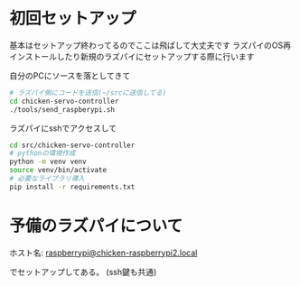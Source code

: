 # 初回セットアップ

基本はセットアップ終わってるのでここは飛ばして大丈夫です
ラズパイのOS再インストールしたり新規のラズパイにセットアップする際に行います


自分のPCにソースを落としてきて

```bash
# ラズパイ側にコードを送信(~/srcに送信してる)
cd chicken-servo-controller
./tools/send_raspberypi.sh
```

ラズパイにsshでアクセスして

```bash
cd src/chicken-servo-controller
# pythonの環境作成
python -m venv venv
source venv/bin/activate
# 必要なライブラリ導入
pip install -r requirements.txt
```

# 予備のラズパイについて

ホスト名: raspberrypi@chicken-raspberrypi2.local

でセットアップしてある。
(ssh鍵も共通)